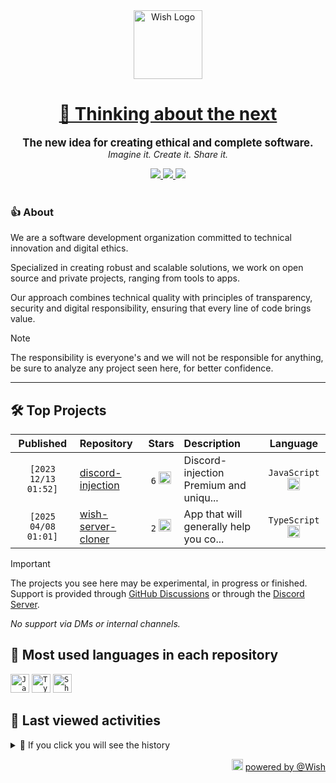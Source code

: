 <div align="center">
  <picture>
    <source srcset="https://cxn.vercel.app/imgs/logo/wish/wish-light.png" media="(prefers-color-scheme: dark)"/>
    <img src="https://cxn.vercel.app/imgs/logo/wish/wish-dark.png" alt="Wish Logo" height="110" loading="lazy" />
  </picture>

  <h1>
    <a href="https://github.com/wishware">
      💉 Thinking about the next
    </a>
  </h1>
</div>

<p align="center">
  <strong style="font-size: 1.2em;">The new idea for creating ethical and complete software.</strong><br/>
  <em>Imagine it. Create it. Share it.</em>
</p>

<div align="center">
  <a aria-label="Discord" href="https://discord.gg/A6Vu7gYE">
    <img src="https://img.shields.io/discord/903684797560397915?color=%23e3aef0&logo=discord&style=flat-square&logoColor=fff&label=Chat">
  </a>
  <a aria-label="Followers" href="https://github.com/orgs/wishware">
    <img src="https://img.shields.io/github/followers/wishware?color=%23e3aef0&logo=github&style=flat-square&logoColor=fff&label=Follow">
  </a>
  <a aria-label="Github Community" href="https://github.com/orgs/wishware/discussions">
    <img src="https://img.shields.io/badge/Community-Discussions-%23e3aef0?logo=github&style=flat-square&logoColor=fff">
  </a>
</div>
<br/>

### 👍 About

We are a software development organization committed to technical innovation and digital ethics.

Specialized in creating robust and scalable solutions, we work on open source and private projects, ranging from tools to apps. 

Our approach combines technical quality with principles of transparency, security and digital responsibility, ensuring that every line of code brings value.

> [!NOTE]  
> 
> The responsibility is everyone's and we will not be responsible for anything, be sure to analyze any project seen here, for better confidence. 

---

## 🛠 Top Projects

<!--repository:start-->
|            Published            | Repository                                                           |                                                                        Stars                                                                        | Description                            |                                                           Language                                                           |
| :-----------------------------: | :------------------------------------------------------------------- | :-------------------------------------------------------------------------------------------------------------------------------------------------: | :------------------------------------- | :--------------------------------------------------------------------------------------------------------------------------: |
| <code>[2023 12/13 01:52]</code> | [discord-injection](https://github.com/wishware/discord-injection)   | <code>6</code> <img src="https://github.com/user-attachments/assets/320cf792-938e-491f-b54c-62b7c653ce31" alt="Star icon" height="20" width="20" /> | Discord-injection Premium and uniqu... | <code>JavaScript</code> <img src="https://skillicons.dev/icons?i=javascript" alt="JavaScript icon" height="20" width="20" /> |
| <code>[2025 04/08 01:01]</code> | [wish-server-cloner](https://github.com/wishware/wish-server-cloner) | <code>2</code> <img src="https://github.com/user-attachments/assets/320cf792-938e-491f-b54c-62b7c653ce31" alt="Star icon" height="20" width="20" /> | App that will generally help you co... | <code>TypeScript</code> <img src="https://skillicons.dev/icons?i=typescript" alt="TypeScript icon" height="20" width="20" /> |
<!-- Last update: 2025-04-18T22:52:00.673Z -->
<!--repository:end-->

> [!IMPORTANT]  
>
> The projects you see here may be experimental, in progress or finished. 
> Support is provided through [GitHub Discussions](https://github.com/orgs/wishware/discussions/categories/general) or through the [Discord Server](https://discord.gg/A6Vu7gYE).
>
> *No support via DMs or internal channels.*  

## 📌 Most used languages in each repository

<!--languages:start-->
<code><img src="https://skillicons.dev/icons?i=javascript" alt="JavaScript icon" height="30" width="30" /></code>
<code><img src="https://skillicons.dev/icons?i=typescript" alt="TypeScript icon" height="30" width="30" /></code>
<code><img src="https://github.com/user-attachments/assets/76a9fd72-22ac-46f0-a3bd-d2a7dc1119f9" alt="Shell icon unknown" height="30" width="30" /></code>
<!-- Last update: 2025-04-18T22:52:01.335Z -->
<!--languages:end-->

## 📌 Last viewed activities

<!--activity:start-->
<details><summary>🎯 If you click you will see the history</summary>

`[2025 04/17 20:00]` 📝 Made `1` commit in [k4itrun/simple.db](https://github.com/k4itrun/simple.db)<br/>
`[2025 04/17 19:58]` 📝 Made `1` commit in [k4itrun/discord-vbs-injector](https://github.com/k4itrun/discord-vbs-injector)<br/>
`[2025 04/17 19:57]` 📝 Made `1` commit in [k4itrun/simple.db](https://github.com/k4itrun/simple.db)<br/>
`[2025 04/17 19:56]` 📝 Made `1` commit in [k4itrun/wick](https://github.com/k4itrun/wick)<br/>
`[2025 04/17 19:56]` 📝 Made `1` commit in [k4itrun/hackercam](https://github.com/k4itrun/hackercam)<br/>
`[2025 04/17 19:55]` 📝 Made `1` commit in [k4itrun/erisphisher](https://github.com/k4itrun/erisphisher)<br/>
`[2025 04/17 19:54]` 📝 Made `1` commit in [k4itrun/next-portfolio](https://github.com/k4itrun/next-portfolio)<br/>
`[2025 04/17 19:53]` 📝 Made `1` commit in [k4itrun/wish](https://github.com/k4itrun/wish)<br/>
`[2025 04/17 19:51]` 📝 Made `1` commit in [wishware/wish-server-cloner](https://github.com/wishware/wish-server-cloner)<br/>
`[2025 04/17 19:19]` 📝 Made `1` commit in [k4itrun/next-portfolio](https://github.com/k4itrun/next-portfolio)<br/>
`[2025 04/16 01:51]` ⭐ Starred repository [k4itrun/wish](https://github.com/k4itrun/wish)<br/>
`[2025 04/16 01:50]` 📝 Made `1` commit in [k4itrun/erisphisher](https://github.com/k4itrun/erisphisher)<br/>
`[2025 04/16 01:50]` 📝 Made `2` commits in [k4itrun/hackercam](https://github.com/k4itrun/hackercam)<br/>
`[2025 04/16 01:47]` 📝 Made `1` commit in [k4itrun/erisphisher](https://github.com/k4itrun/erisphisher)<br/>
`[2025 04/16 01:45]` 📝 Made `1` commit in [k4itrun/hackercam](https://github.com/k4itrun/hackercam)

</details>
<!-- Last update: 2025-04-18T22:52:00.872Z -->
<!--activity:end-->

<p align="right">
  <picture>
    <source srcset="https://cxn.vercel.app/imgs/logo/wish/wish-light.png" media="(prefers-color-scheme: dark)"/>
    <img src="https://cxn.vercel.app/imgs/logo/wish/wish-dark.png" alt="Wish Logo" width="18" loading="lazy"/>
  </picture>
  <a href="https://github.com/wishware">powered by @Wish</a>
</p>
